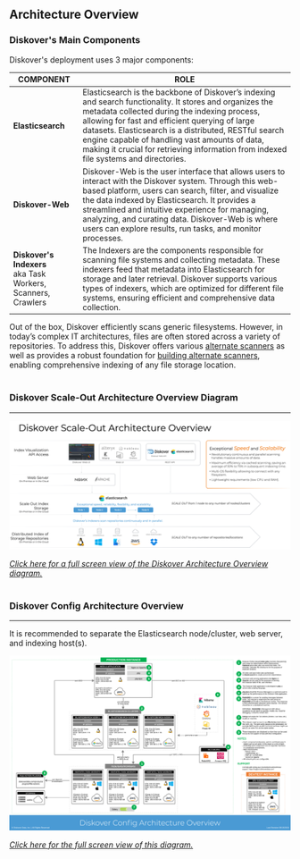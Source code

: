 <p id="architecture_diagram"></p>

## Architecture Overview

### Diskover's Main Components

Diskover's deployment uses 3 major components:

| COMPONENT | ROLE |
| --- | --- |
| **Elasticsearch** | Elasticsearch is the backbone of Diskover’s indexing and search functionality. It stores and organizes the metadata collected during the indexing process, allowing for fast and efficient querying of large datasets. Elasticsearch is a distributed, RESTful search engine capable of handling vast amounts of data, making it crucial for retrieving information from indexed file systems and directories. |
| **Diskover-Web** | Diskover-Web is the user interface that allows users to interact with the Diskover system. Through this web-based platform, users can search, filter, and visualize the data indexed by Elasticsearch. It provides a streamlined and intuitive experience for managing, analyzing, and curating data. Diskover-Web is where users can explore results, run tasks, and monitor processes. |
| **Diskover's Indexers**<br>aka Task Workers, Scanners, Crawlers | The Indexers are the components responsible for scanning file systems and collecting metadata. These indexers feed that metadata into Elasticsearch for storage and later retrieval. Diskover supports various types of indexers, which are optimized for different file systems, ensuring efficient and comprehensive data collection. |

Out of the box, Diskover efficiently scans generic filesystems. However, in today’s complex IT architectures, files are often stored across a variety of repositories. To address this, Diskover offers various [alternate scanners](https://diskoverdata.com/products/indexers/) as well as provides a robust foundation for [building alternate scanners](https://docs.diskoverdata.com/diskover_dev_guide/#develop-your-own-alternate-scanner), enabling comprehensive indexing of any file storage location.
<br><br>

### Diskover Scale-Out Architecture Overview Diagram
___

![Image: Diskover Architecture Overview](images/diskover_architecture_overview.png)

_[Click here for a full screen view of the Diskover Architecture Overview diagram.](images/diskover_architecture_overview.png)_
<br><br>

### Diskover Config Architecture Overview
___

It is recommended to separate the Elasticsearch node/cluster, web server, and indexing host(s).

![Image: Diskover Reference Diagram Architecture](images/diskover_config_template.png)

_[Click here for the full screen view of this diagram.](images/diskover_config_template.png)_
